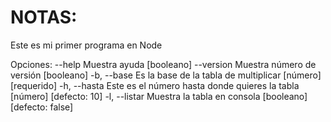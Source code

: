 # NOTAS:

Este es mi primer programa en Node

Opciones:
      --help     Muestra ayuda                                        [booleano]
      --version  Muestra número de versión                            [booleano]
  -b, --base     Es la base de la tabla de multiplicar      [número] [requerido]
  -h, --hasta    Este es el número hasta donde quieres la tabla
                                                          [número] [defecto: 10]
  -l, --listar   Muestra la tabla en consola         [booleano] [defecto: false]


